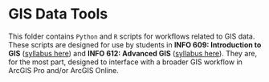 # GIS Data Tools

This folder contains `Python` and `R` scripts for workflows related to GIS data. These scripts are designed for use by students in **INFO 609: Introduction to GIS** ([syllabus here](https://drive.google.com/file/d/12yGMVudxXN7SucW7SQUyU-JvBgKiau84/view?usp=sharing)) and **INFO 612: Advanced GIS** ([syllabus here](https://drive.google.com/file/d/1BcuuuCltPbhB7VNosS7dBsa76bCbRo-K/view?usp=drive_link)). They are, for the most part, designed to interface with a broader GIS workflow in ArcGIS Pro and/or ArcGIS Online. 
